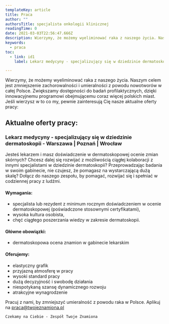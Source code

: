 ```yaml
---
templateKey: article
title: Praca
author: ""
authorsTitle: specjalista onkologii klinicznej
readingTime: 0
date: 2021-03-03T22:56:47.666Z
description: Wierzymy, że możemy wyeliminować raka z naszego życia. Naszym celem jest zmniejszenie zachorowalności i umieralności z powodu nowotworów w całej Polsce. Zwiększamy dostępności do badań profilaktycznych, dzięki innowacyjnemu programowi obejmującemu coraz więcej polskich miast. Jeśli wierzysz w to co my, pewnie zainteresują Cię nasze aktualne oferty pracy
keywords:
  - praca
toc:
  - link: id1
    label: Lekarz medycyny - specjalizujący się w dziedzinie dermatoskopii

---
```

Wierzymy, że możemy wyeliminować raka z naszego życia. Naszym celem jest zmniejszenie zachorowalności i umieralności z powodu nowotworów w całej Polsce. Zwiększamy dostępności do badań profilaktycznych, dzięki innowacyjnemu programowi obejmującemu coraz więcej polskich miast. Jeśli wierzysz w to co my, pewnie zainteresują Cię nasze aktualne oferty pracy:

## Aktualne oferty pracy:

<span id="id1" />

### Lekarz medycyny - specjalizujący się w dziedzinie dermatoskopii - Warszawa | Poznań | Wrocław

Jesteś lekarzem i masz doświadczenie w dermatoskopowej ocenie zmian skórnych? Chcesz dalej się rozwijać z możliwością ciągłej kolaboracji z innymi specjalistami w dziedzinie dermatoskopii? Przeprowadzając badania w swoim gabinecie, nie czujesz, że pomagasz na wystarczającą dużą skalę? Dołącz do naszego zespołu, by pomagać, rozwijać się i spełniać w codziennej pracy z ludźmi.

#### Wymagania:

* specjalista lub rezydent z minimum rocznym doświadczeniem w ocenie dermatoskopowej (poświadczone stosownymi certyfikatami),
* wysoka kultura osobista,
* chęć ciągłego poszerzania wiedzy w zakresie dermatoskopii.

#### Główne obowiązki:

* dermatoskopowa ocena znamion w gabinecie lekarskim

#### Oferujemy:

* elastyczny grafik
* przyjazną atmosferę w pracy
* wysoki standard pracy
* dużą decyzyjność i swobodę działania
* niespotykaną szansę dynamicznego rozwoju
* atrakcyjne wynagrodzenie

Pracuj z nami, by zmniejszyć umieralność z powodu raka w Polsce. Aplikuj na praca@twojeznamiona.pl

```Czekamy na Ciebie - Zespół Twoje Znamiona```

